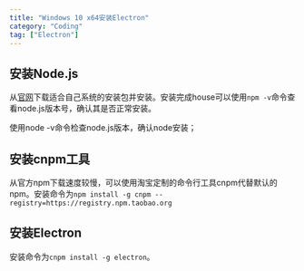 ```yaml
---
title: "Windows 10 x64安装Electron"
category: "Coding"
tag: ["Electron"]
---
```


## 安装Node.js ##

从[官网](https://nodejs.org/en/download/)下载适合自己系统的安装包并安装。安装完成house可以使用`npm -v`命令查看node.js版本号，确认其是否正常安装。

使用node -v命令检查node.js版本，确认node安装；

## 安装cnpm工具 ##

从官方npm下载速度较慢，可以使用淘宝定制的命令行工具cnpm代替默认的npm。安装命令为`npm install -g cnpm --registry=https://registry.npm.taobao.org`

## 安装Electron ##

安装命令为`cnpm install -g electron`。
